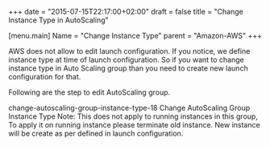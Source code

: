 +++
date = "2015-07-15T22:17:00+02:00"
draft = false
title = "Change Instance Type in AutoScaling"

[menu.main]
Name = "Change Instance Type"
parent = "Amazon-AWS"
+++


AWS does not allow to edit launch configuration. If you notice, we define instance type at time of launch configuration. So if you want to change instance type in Auto Scaling group than you need to create new launch configuration for that.

Following are the step to edit AutoScaling group.

change-autoscaling-group-instance-type-18
Change AutoScaling Group Instance Type
Note: This does not apply to running instances in this group, To apply it on running instance please terminate old instance. New instance will be create as per defined in launch configuration.

